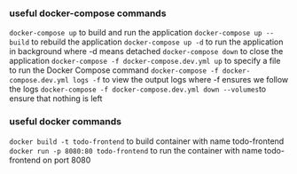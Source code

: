 ### useful docker-compose commands

`docker-compose up` to build and run the application
`docker-compose up --build` to rebuild the application
`docker-compose up -d` to run the application in background where -d means detached
`docker-compose down` to close the application
`docker-compose -f docker-compose.dev.yml up` to specify a file to run the Docker Compose command
`docker-compose -f docker-compose.dev.yml logs -f` to view the output logs where -f ensures we follow the logs
`docker-compose -f docker-compose.dev.yml down --volumes`to ensure that nothing is left

### useful docker commands

`docker build -t todo-frontend` to build container with name todo-frontend
`docker run -p 8080:80 todo-frontend` to run the container with name todo-frontend on port 8080
